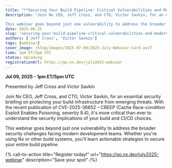 ```yaml
---
title: "**Securing Your Build Pipeline: Critical Vulnerabilities and Modern Security Practices**"
description: "Join Nx CEO, Jeff Cross, and CTO, Victor Savkin, for an essential security briefing on protecting your build infrastructure from emerging threats. With the recent publication of CVE-2025-36852 – CREEP (Cache Race-condition Exploit Enables Poisoning, severity 9.4), it's more critical than ever to understand the security implications of your build and CI/CD choices.

This webinar goes beyond just one vulnerability to address the broader security challenges facing modern development teams. Whether you're using Nx or other build systems, you'll learn actionable strategies to secure your entire build pipeline."
date: 2025-06-25
slug: 'securing-your-build-pipeline-critical-vulnerabilities-and-modern-security-practices'
authors: ['Jeff Cross', 'Victor Savkin']
tags: [webinar]
cover_image: /blog/images/2025-07-09/2025-July-Webinar-Card.avif
time: 1pm ET/5pm UTC
status: Upcoming
registrationUrl: https://go.nx.dev/july2025-webinar
---
```


**Jul 09, 2025 - 1pm ET/5pm UTC**

Presented by Jeff Cross and Victor Savkin

Join Nx CEO, Jeff Cross, and CTO, Victor Savkin, for an essential security briefing on protecting your build infrastructure from emerging threats. With the recent publication of CVE-2025-36852 – CREEP (Cache Race-condition Exploit Enables Poisoning, severity 9.4), it's more critical than ever to understand the security implications of your build and CI/CD choices.

This webinar goes beyond just one vulnerability to address the broader security challenges facing modern development teams. Whether you're using Nx or other build systems, you'll learn actionable strategies to secure your entire build pipeline.

{% call-to-action title="Register today!" url="https://go.nx.dev/july2025-webinar" description="Save your spot" /%}
